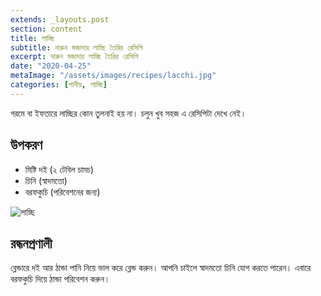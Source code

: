 ```yaml
---
extends: _layouts.post
section: content
title: লাচ্ছি
subtitle: দারুন মজাদার লাচ্ছি তৈরির রেসিপি
excerpt: দারুন মজাদার লাচ্ছি তৈরির রেসিপি
date: "2020-04-25"
metaImage: "/assets/images/recipes/lacchi.jpg"
categories: [পানীয়, লাচ্ছি]
---
```


গরমে বা ইফতারে লাচ্ছির কোন তুলনাই হয় না। চলুন খুব সহজ এ রেসিপিটা দেখে নেই।

## উপকরণ

- মিষ্টি দই (২ টেবিল চামচ)
- চিনি (স্বাদমতো)
- বরফকুচি (পরিবেশনের জন্য)

![লাচ্ছি](/assets/images/recipes/lacchi.jpg)

## রন্ধনপ্রণালী

ব্লেন্ডারে দই আর ঠান্ডা পানি নিয়ে ভাল করে ব্লেন্ড করুন। আপনি চাইলে স্বাদমতো চিনি যোগ করতে পারেন। এবারে
বরফকুচি দিয়ে ঠান্ডা পরিবেশন করুন।
